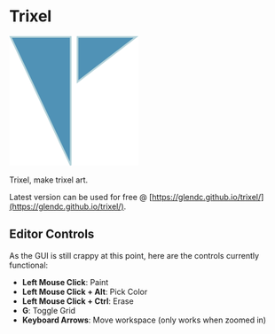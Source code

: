 # Trixel

![Image Alt](trixel.png)

Trixel, make trixel art.

Latest version can be used for free @ [https://glendc.github.io/trixel/](https://glendc.github.io/trixel/).

## Editor Controls

As the GUI is still crappy at this point, here are the controls currently functional:

+ **Left Mouse Click**: Paint
+ **Left Mouse Click + Alt**: Pick Color
+ **Left Mouse Click + Ctrl**: Erase
+ **G**: Toggle Grid
+ **Keyboard Arrows**: Move workspace (only works when zoomed in)
